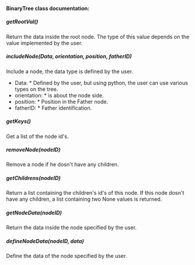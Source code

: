 #### BinaryTree class documentation:

##### getRootVal()
Return the data inside the root node. The type of this value depends on the value implemented by the user.

##### includeNode(Data, orientation, position, fatherID)
Include a node, the data type is defined by the user.


* Data: * Defined by the user, but using python, the user can use various types on the tree.
* orientation: * is about the node side.
* position: * Position in the Father node.
* fatherID: * Father identification.

##### getKeys()
Get a list of the node id's.

##### removeNode(nodeID)
Remove a node if he dosn't have any children.

##### getChildrens(nodeID)
Return a list containing the children's id's of this node. If this node dosn't have any children, a list containing two None values is returned.

##### getNodeData(nodeID)
Return the data inside the node specified by the user.

##### defineNodeData(nodeID, data)
Define the data of the node specified by the user.